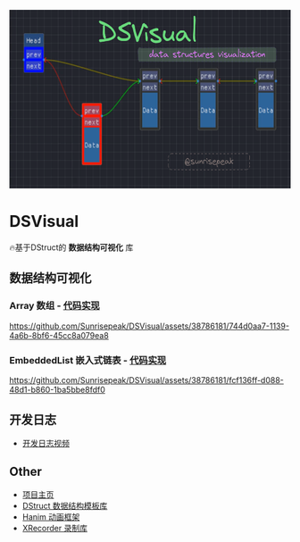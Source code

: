 
<p align="center">
  <img
    width="640"
    height="320"
    src="docs/imgs/DSVisual.profile.png"
    alt="DSVisual Profile"
  />
</p>

<h1></h1>

# DSVisual

🔥基于DStruct的 **数据结构可视化** 库



## 数据结构可视化

### Array 数组 - [代码实现](examples/algo/sort-visualization.cpp)

https://github.com/Sunrisepeak/DSVisual/assets/38786181/744d0aa7-1139-4a6b-8bf6-45cc8a079ea8



### EmbeddedList 嵌入式链表 - [代码实现](examples/ds/embedded_list.cpp)

https://github.com/Sunrisepeak/DSVisual/assets/38786181/fcf136ff-d088-48d1-b860-1ba5bbe8fdf0



## 开发日志

- [开发日志视频](https://space.bilibili.com/65858958/channel/collectiondetail?sid=1498468)



## Other

- [项目主页](https://github.com/Sunrisepeak/DSVisual)
- [DStruct 数据结构模板库](https://github.com/Sunrisepeak/DStruct)
- [Hanim 动画框架](https://github.com/Sunrisepeak/Hanim)
- [XRecorder 录制库](https://github.com/Sunrisepeak/XRecorder)
